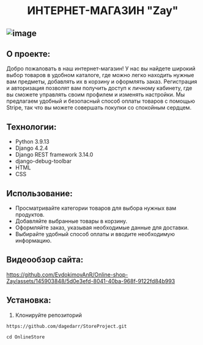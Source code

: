 # <p align="center">ИНТЕРНЕТ-МАГАЗИН "Zay"</p>
![image](https://github.com/EvdokimovAnR/Online-shop-Zay/assets/145903848/b832499d-f0c5-43d4-a6ca-1e97c507761f)
---
## О проекте:
Добро пожаловать в наш интернет-магазин! У нас вы найдете широкий выбор товаров в удобном каталоге, где можно легко находить нужные вам предметы, добавлять их в корзину и оформлять заказ. Регистрация и авторизация позволят вам получить доступ к личному кабинету, где вы сможете управлять своим профилем и изменять настройки. Мы предлагаем удобный и безопасный способ оплаты товаров с помощью Stripe, так что вы можете совершать покупки со спокойным сердцем. 
## Технологии:
* Python 3.9.13
* Django  4.2.4
* Django REST framework 3.14.0
* django-debug-toolbar
* HTML
* CSS
## Использование:
* Просматривайте категории товаров для выбора нужных вам продуктов.
* Добавляйте выбранные товары в корзину.
* Оформляйте заказ, указывая необходимые данные для доставки.
* Выбирайте удобный способ оплаты и вводите необходимую информацию.

## Видеообзор сайта:
https://github.com/EvdokimovAnR/Online-shop-Zay/assets/145903848/5d0e3efd-8041-40ba-968f-9122fd84b993

## Установка:
1. Клонируйте репозиторий
```
https://github.com/dagedarr/StoreProject.git

cd OnlineStore
```
